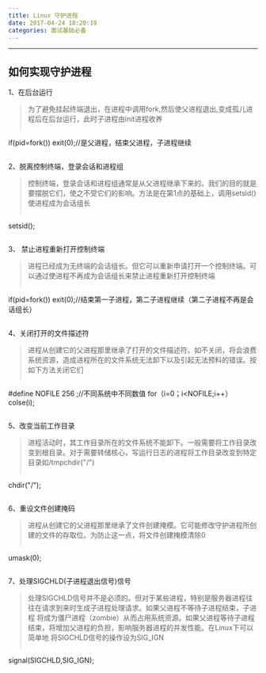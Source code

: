 ```yaml
---
title: Linux 守护进程
date: 2017-04-24 18:20:19
categories: 面试基础必备
---
```

------
## **如何实现守护进程**
1、在后台运行
> 为了避免挂起终端退出，在进程中调用fork,然后使父进程退出,变成孤儿进程后在后台运行，此时子进程由init进程收养
> ```c
if(pid=fork()) 
    exit(0);//是父进程，结束父进程，子进程继续 
> ```
<!--more-->

2、脱离控制终端，登录会话和进程组
> 控制终端，登录会话和进程组通常是从父进程继承下来的。我们的目的就是要摆脱它们，使之不受它们的影响。方法是在第1点的基础上，调用setsid()使进程成为会话组长
> ```c
setsid();
> ```

3、 禁止进程重新打开控制终端
> 进程已经成为无终端的会话组长。但它可以重新申请打开一个控制终端。可以通过使进程不再成为会话组长来禁止进程重新打开控制终端
> ```c
if(pid=fork()) 
    exit(0);//结束第一子进程，第二子进程继续（第二子进程不再是会话组长）
> ```

4、关闭打开的文件描述符
> 进程从创建它的父进程那里继承了打开的文件描述符。如不关闭，将会浪费系统资源，造成进程所在的文件系统无法卸下以及引起无法预料的错误。按如下方法关闭它们
> ```c
 #define   NOFILE   256  ;//不同系统中不同数值
    for（i=0；i<NOFILE;i++）
        colse(i);
> ```

5、改变当前工作目录
> 进程活动时，其工作目录所在的文件系统不能卸下。一般需要将工作目录改变到根目录。对于需要转储核心，写运行日志的进程将工作目录改变到特定目录如/tmpchdir("/")
> ```c
chdir("/");
> ```

6、重设文件创建掩码
> 进程从创建它的父进程那里继承了文件创建掩模。它可能修改守护进程所创建的文件的存取位。为防止这一点，将文件创建掩模清除0
> ```c
umask(0);
> ```

7、处理SIGCHLD(子进程退出信号)信号
> 处理SIGCHLD信号并不是必须的。但对于某些进程，特别是服务器进程往往在请求到来时生成子进程处理请求。如果父进程不等待子进程结束，子进程 将成为僵尸进程（zombie）从而占用系统资源。如果父进程等待子进程结束，将增加父进程的负担，影响服务器进程的并发性能。在Linux下可以简单地 将SIGCHLD信号的操作设为SIG_IGN
> ```c
signal(SIGCHLD,SIG_IGN);
> ```